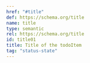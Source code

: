 ```yaml
---
href: "#title"
def: https://schema.org/title
name: title
type: semantic
rel: https://schema.org/title
id: title01
title: Title of the todoItem
tag: "status-state"
---
```



